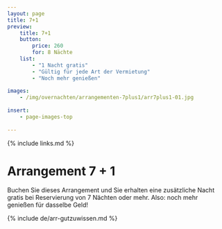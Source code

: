 ```yaml
---
layout: page
title: 7+1
preview: 
    title: 7+1
    button:
        price: 260
        for: 8 Nächte
    list:
        - "1 Nacht gratis"
        - "Gültig für jede Art der Vermietung"
        - "Noch mehr genießen"
        
images:
    - /img/overnachten/arrangementen-7plus1/arr7plus1-01.jpg
    
insert:
    - page-images-top
    
---
```


{% include links.md %}


# Arrangement 7 + 1

Buchen Sie dieses Arrangement und Sie erhalten eine zusätzliche Nacht gratis bei Reservierung von 7 Nächten oder mehr. Also: noch mehr genießen für dasselbe Geld!  
    
{% include de/arr-gutzuwissen.md %}

